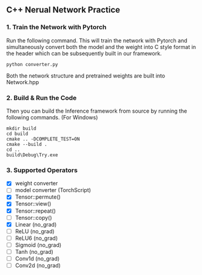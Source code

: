 ## C++ Nerual Network Practice
### 1. Train the Network with Pytorch
Run the following command. This will train the network with Pytorch and simultaneously convert both the model and the weight into C style format in the header which can be subsequently built in our framework.

~~~
python converter.py
~~~

Both the network structure and pretrained weights are built into Network.hpp

### 2. Build & Run the Code
Then you can build the Inference framework from source by running the following commands. 
(For Windows)
~~~
mkdir build
cd build
cmake .. -DCOMPLETE_TEST=ON
cmake --build .
cd ..
build\Debug\Try.exe
~~~

### 3. Supported Operators
- [x] weight converter
- [ ] model converter (TorchScript)
- [x] Tensor::permute()
- [x] Tensor::view()
- [x] Tensor::repeat()
- [ ] Tensor::copy()
- [x] Linear (no_grad)
- [ ] ReLU (no_grad)
- [ ] ReLU6 (no_grad)
- [ ] Sigmoid (no_grad)
- [ ] Tanh (no_grad)
- [ ] Conv1d (no_grad)
- [ ] Conv2d (no_grad)